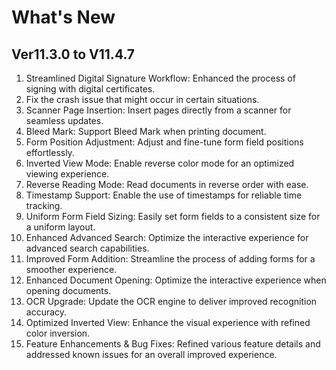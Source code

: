 # What's New

## Ver11.3.0 to V11.4.7 

1. Streamlined Digital Signature Workflow: Enhanced the process of signing with digital certificates.
2. Fix the crash issue that might occur in certain situations.
3. Scanner Page Insertion: Insert pages directly from a scanner for seamless updates.
4. Bleed Mark: Support Bleed Mark when printing document.
5. Form Position Adjustment: Adjust and fine-tune form field positions effortlessly.
5. Inverted View Mode: Enable reverse color mode for an optimized viewing experience.
7. Reverse Reading Mode: Read documents in reverse order with ease.
8. Timestamp Support: Enable the use of timestamps for reliable time tracking.
9. Uniform Form Field Sizing: Easily set form fields to a consistent size for a uniform layout.
10. Enhanced Advanced Search: Optimize the interactive experience for advanced search capabilities.
11. Improved Form Addition: Streamline the process of adding forms for a smoother experience.
12. Enhanced Document Opening: Optimize the interactive experience when opening documents.
13. OCR Upgrade: Update the OCR engine to deliver improved recognition accuracy.
14. Optimized Inverted View: Enhance the visual experience with refined color inversion.
15. Feature Enhancements & Bug Fixes: Refined various feature details and addressed known issues for an overall improved experience.
